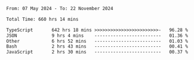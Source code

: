 
<!--START_SECTION:waka-->

```txt
From: 07 May 2024 - To: 22 November 2024

Total Time: 660 hrs 14 mins

TypeScript       642 hrs 18 mins >>>>>>>>>>>>>>>>>>>>>>>>-   96.28 %
JSON             9 hrs 4 mins    -------------------------   01.36 %
Other            6 hrs 52 mins   -------------------------   01.03 %
Bash             2 hrs 43 mins   -------------------------   00.41 %
JavaScript       2 hrs 30 mins   -------------------------   00.37 %
```

<!--END_SECTION:waka-->

<!--

### Hi there 👋
**Iam-cesar/Iam-cesar** is a ✨ _special_ ✨ repository because its `README.md` (this file) appears on your GitHub profile.

Here are some ideas to get you started:

- 🔭 I’m currently working on ...
- 🌱 I’m currently learning ...
- 👯 I’m looking to collaborate on ...
- 🤔 I’m looking for help with ...
- 💬 Ask me about ...
- 📫 How to reach me: ...
- 😄 Pronouns: ...
- ⚡ Fun fact: ...
-->
